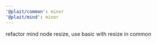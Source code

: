 ```yaml
---
'@plait/common': minor
'@plait/mind': minor
---
```


refactor mind node resize, use basic with resize in common
